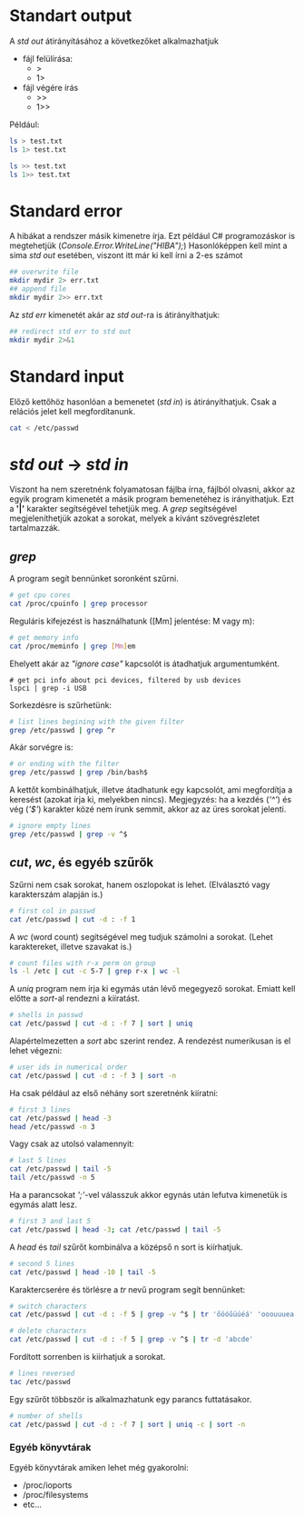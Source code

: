 # Standart output

A *std out* átirányításához a következőket alkalmazhatjuk 
- fájl felülírása:
  - \>
  - 1\>
- fájl végére írás 
  - \>\>
  - 1\>\>

Például:
```bash
ls > test.txt
ls 1> test.txt

ls >> test.txt
ls 1>> test.txt
```

# Standard error

A hibákat a rendszer másik kimenetre írja. Ezt például C# programozáskor is megtehetjük (*Console.Error.WriteLine("HIBA");*)
Hasonlóképpen kell mint a sima *std out* esetében, viszont itt már ki kell írni a 2-es számot
```bash
## overwrite file
mkdir mydir 2> err.txt
## append file
mkdir mydir 2>> err.txt
```

Az *std err* kimenetét akár az *std out*-ra is átirányíthatjuk:
```bash
## redirect std err to std out
mkdir mydir 2>&1
```

# Standard input

Előző kettőhöz hasonlóan a bemenetet (*std in*) is átirányíthatjuk. Csak a relációs jelet kell megfordítanunk.
```bash
cat < /etc/passwd
```

# *std out* -> *std in*

Viszont ha nem szeretnénk folyamatosan fájlba írna, fájlból olvasni, akkor az egyik program kimenetét a másik program bemenetéhez is irányithatjuk.
Ezt a **'|'** karakter segítségével tehetjük meg. A *grep* segítségével megjeleníthetjük azokat a sorokat, melyek a kívánt szövegrészletet tartalmazzák.

## *grep*

A program segít bennünket soronként szűrni.

```bash
# get cpu cores
cat /proc/cpuinfo | grep processor
```

Reguláris kifejezést is használhatunk ([Mm] jelentése: M vagy m):
```bash
# get memory info
cat /proc/meminfo | grep [Mm]em
```

Ehelyett akár az *"ignore case"* kapcsolót is átadhatjuk argumentumként.
```
# get pci info about pci devices, filtered by usb devices
lspci | grep -i USB
```

Sorkezdésre is szűrhetünk:
```bash
# list lines begining with the given filter
grep /etc/passwd | grep ^r
```

Akár sorvégre is:
```bash
# or ending with the filter
grep /etc/passwd | grep /bin/bash$
```

A kettőt kombinálhatjuk, illetve átadhatunk egy kapcsolót, ami megfordítja a keresést (azokat írja ki, melyekben nincs).
Megjegyzés: ha a kezdés (*'^'*) és vég (*'$'*) karakter közé nem írunk semmit, akkor az az üres sorokat jelenti.
```bash
# ignore empty lines
grep /etc/passwd | grep -v ^$
```

## *cut*, *wc*, és egyéb szűrők

Szűrni nem csak sorokat, hanem oszlopokat is lehet. (Elválasztó vagy karakterszám alapján is.)

```bash
# first col in passwd
cat /etc/passwd | cut -d : -f 1
```

A *wc* (word count) segítségével meg tudjuk számolni a sorokat. (Lehet karaktereket, illetve szavakat is.)
```bash
# count files with r-x perm on group
ls -l /etc | cut -c 5-7 | grep r-x | wc -l
```

A *uniq* program nem írja ki egymás után lévő megegyező sorokat. Emiatt kell előtte a *sort*-al rendezni a kiíratást.
```bash
# shells in passwd
cat /etc/passwd | cut -d : -f 7 | sort | uniq
````

Alapértelmezetten a *sort* abc szerint rendez. A rendezést numerikusan is el lehet végezni:
```bash
# user ids in numerical order
cat /etc/passwd | cut -d : -f 3 | sort -n
```

Ha csak például az első néhány sort szeretnénk kiíratni:
```bash
# first 3 lines
cat /etc/passwd | head -3
head /etc/passwd -n 3
```

Vagy csak az utolsó valamennyit:
```bash
# last 5 lines
cat /etc/passwd | tail -5
tail /etc/passwd -n 5
```

Ha a parancsokat *';'*-vel válasszuk akkor egynás után lefutva kimenetük is egymás alatt lesz.
```bash
# first 3 and last 5
cat /etc/passwd | head -3; cat /etc/passwd | tail -5
```

A *head* és *tail* szűrőt kombinálva a középső n sort is kiírhatjuk.
```bash
# second 5 lines
cat /etc/passwd | head -10 | tail -5
```

Karaktercserére és törlésre a *tr* nevű program segít bennünket:
```bash
# switch characters
cat /etc/passwd | cut -d : -f 5 | grep -v ^$ | tr 'őöóűüúéá' 'ooouuuea'

# delete characters
cat /etc/passwd | cut -d : -f 5 | grep -v ^$ | tr -d 'abcde'
```

Fordított sorrenben is kiírhatjuk a sorokat.
```bash
# lines reversed
tac /etc/passwd
```

Egy szűrőt többször is alkalmazhatunk egy parancs futtatásakor.
```bash
# number of shells
cat /etc/passwd | cut -d : -f 7 | sort | uniq -c | sort -n
```

### Egyéb könyvtárak
Egyéb könyvtárak amiken lehet még gyakorolni:
- /proc/ioports
- /proc/filesystems
- etc...
